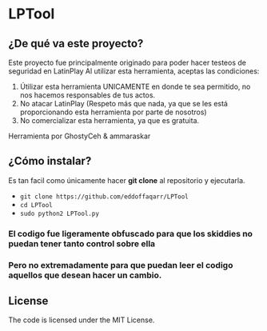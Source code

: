 # LPTool

## ¿De qué va este proyecto?
Este proyecto fue principalmente originado para poder hacer testeos de seguridad en LatinPlay
Al utilizar esta herramienta, aceptas las condiciones:

1. Útilizar esta herramienta UNICAMENTE en donde te sea permitido, no nos hacemos responsables de tus actos.
2. No atacar LatinPlay (Respeto más que nada, ya que se les está proporcionando esta herramienta por parte de nosotros)
3. No comercializar esta herramienta, ya que es gratuita.

Herramienta por GhostyCeh & ammaraskar

## ¿Cómo instalar?

Es tan facil como únicamente hacer **git clone** al repositorio y ejecutarla.

* `git clone https://github.com/eddoffaqarr/LPTool`
* `cd LPTool`
* `sudo python2 LPTool.py`

### El codigo fue ligeramente obfuscado para que los skiddies no puedan tener tanto control sobre ella
### Pero no extremadamente para que puedan leer el codigo aquellos que desean hacer un cambio.


## License
The code is licensed under the MIT License.
